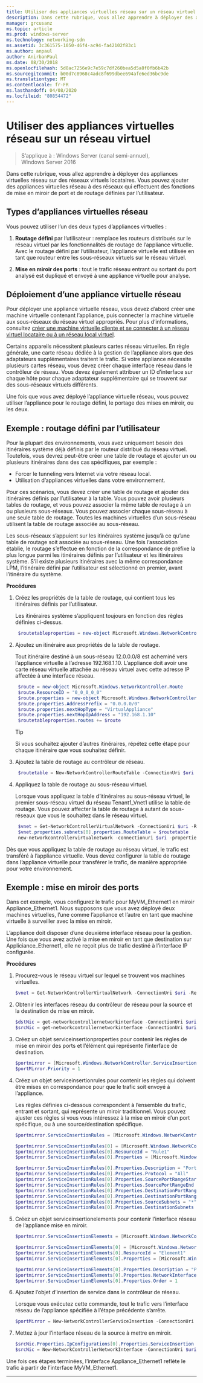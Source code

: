 ```yaml
---
title: Utiliser des appliances virtuelles réseau sur un réseau virtuel
description: Dans cette rubrique, vous allez apprendre à déployer des appliances virtuelles réseau sur des réseaux virtuels locataires. Vous pouvez ajouter des appliances virtuelles réseau à des réseaux qui effectuent des fonctions de mise en miroir de port et de routage définies par l’utilisateur.
manager: grcusanz
ms.topic: article
ms.prod: windows-server
ms.technology: networking-sdn
ms.assetid: 3c361575-1050-46f4-ac94-fa42102f83c1
ms.author: anpaul
author: AnirbanPaul
ms.date: 08/30/2018
ms.openlocfilehash: 5d8ac7256e9c7e59c7df260bea5d5a8f0fb6b42b
ms.sourcegitcommit: b00d7c8968c4adc8f699dbee694afe6ed36bc9de
ms.translationtype: MT
ms.contentlocale: fr-FR
ms.lasthandoff: 04/08/2020
ms.locfileid: "80854472"
---
```

# <a name="use-network-virtual-appliances-on-a-virtual-network"></a>Utiliser des appliances virtuelles réseau sur un réseau virtuel

>S’applique à : Windows Server (canal semi-annuel), Windows Server 2016

Dans cette rubrique, vous allez apprendre à déployer des appliances virtuelles réseau sur des réseaux virtuels locataires. Vous pouvez ajouter des appliances virtuelles réseau à des réseaux qui effectuent des fonctions de mise en miroir de port et de routage définies par l’utilisateur.

## <a name="types-of-network-virtual-appliances"></a>Types d’appliances virtuelles réseau

Vous pouvez utiliser l’un des deux types d’appliances virtuelles :

1. **Routage défini** par l’utilisateur : remplace les routeurs distribués sur le réseau virtuel par les fonctionnalités de routage de l’appliance virtuelle.  Avec le routage défini par l’utilisateur, l’appliance virtuelle est utilisée en tant que routeur entre les sous-réseaux virtuels sur le réseau virtuel.

2. **Mise en miroir des ports** : tout le trafic réseau entrant ou sortant du port analysé est dupliqué et envoyé à une appliance virtuelle pour analyse. 


## <a name="deploying-a-network-virtual-appliance"></a>Déploiement d’une appliance virtuelle réseau

Pour déployer une appliance virtuelle réseau, vous devez d’abord créer une machine virtuelle contenant l’appliance, puis connecter la machine virtuelle aux sous-réseaux du réseau virtuel appropriés. Pour plus d’informations, consultez [créer une machine virtuelle cliente et se connecter à un réseau virtuel locataire ou à un réseau local virtuel](Create-a-Tenant-VM.md).

Certains appareils nécessitent plusieurs cartes réseau virtuelles. En règle générale, une carte réseau dédiée à la gestion de l’appliance alors que des adaptateurs supplémentaires traitent le trafic.  Si votre appliance nécessite plusieurs cartes réseau, vous devez créer chaque interface réseau dans le contrôleur de réseau. Vous devez également attribuer un ID d’interface sur chaque hôte pour chaque adaptateur supplémentaire qui se trouvent sur des sous-réseaux virtuels différents.

Une fois que vous avez déployé l’appliance virtuelle réseau, vous pouvez utiliser l’appliance pour le routage défini, le portage des mises en miroir, ou les deux. 


## <a name="example-user-defined-routing"></a>Exemple : routage défini par l’utilisateur

Pour la plupart des environnements, vous avez uniquement besoin des itinéraires système déjà définis par le routeur distribué du réseau virtuel. Toutefois, vous devrez peut-être créer une table de routage et ajouter un ou plusieurs itinéraires dans des cas spécifiques, par exemple :

- Forcer le tunneling vers Internet via votre réseau local.
- Utilisation d’appliances virtuelles dans votre environnement.

Pour ces scénarios, vous devez créer une table de routage et ajouter des itinéraires définis par l’utilisateur à la table. Vous pouvez avoir plusieurs tables de routage, et vous pouvez associer la même table de routage à un ou plusieurs sous-réseaux. Vous pouvez associer chaque sous-réseau à une seule table de routage. Toutes les machines virtuelles d’un sous-réseau utilisent la table de routage associée au sous-réseau.

Les sous-réseaux s’appuient sur les itinéraires système jusqu’à ce qu’une table de routage soit associée au sous-réseau. Une fois l’association établie, le routage s’effectue en fonction de la correspondance de préfixe la plus longue parmi les itinéraires définis par l’utilisateur et les itinéraires système. S’il existe plusieurs itinéraires avec la même correspondance LPM, l’itinéraire défini par l’utilisateur est sélectionné en premier, avant l’itinéraire du système.
 
**Procédures**

1. Créez les propriétés de la table de routage, qui contient tous les itinéraires définis par l’utilisateur.<p>Les itinéraires système s’appliquent toujours en fonction des règles définies ci-dessus.

   ```PowerShell
    $routetableproperties = new-object Microsoft.Windows.NetworkController.RouteTableProperties
   ```

2. Ajoutez un itinéraire aux propriétés de la table de routage.<p>Tout itinéraire destiné à un sous-réseau 12.0.0.0/8 est acheminé vers l’appliance virtuelle à l’adresse 192.168.1.10. L’appliance doit avoir une carte réseau virtuelle attachée au réseau virtuel avec cette adresse IP affectée à une interface réseau.

   ```PowerShell
    $route = new-object Microsoft.Windows.NetworkController.Route
    $route.ResourceID = "0_0_0_0_0"
    $route.properties = new-object Microsoft.Windows.NetworkController.RouteProperties
    $route.properties.AddressPrefix = "0.0.0.0/0"
    $route.properties.nextHopType = "VirtualAppliance"
    $route.properties.nextHopIpAddress = "192.168.1.10"
    $routetableproperties.routes += $route
   ```
   >[!TIP]
   >Si vous souhaitez ajouter d’autres itinéraires, répétez cette étape pour chaque itinéraire que vous souhaitez définir.

3. Ajoutez la table de routage au contrôleur de réseau.

   ```PowerShell
    $routetable = New-NetworkControllerRouteTable -ConnectionUri $uri -ResourceId "Route1" -Properties $routetableproperties
   ```

4. Appliquez la table de routage au sous-réseau virtuel.<p>Lorsque vous appliquez la table d’itinéraires au sous-réseau virtuel, le premier sous-réseau virtuel du réseau Tenant1_Vnet1 utilise la table de routage. Vous pouvez affecter la table de routage à autant de sous-réseaux que vous le souhaitez dans le réseau virtuel.

   ```PowerShell
    $vnet = Get-NetworkControllerVirtualNetwork -ConnectionUri $uri -ResourceId "Tenant1_VNet1"
    $vnet.properties.subnets[0].properties.RouteTable = $routetable
    new-networkcontrollervirtualnetwork -connectionuri $uri -properties $vnet.properties -resourceId $vnet.resourceid
   ```

Dès que vous appliquez la table de routage au réseau virtuel, le trafic est transféré à l’appliance virtuelle. Vous devez configurer la table de routage dans l’appliance virtuelle pour transférer le trafic, de manière appropriée pour votre environnement.

## <a name="example-port-mirroring"></a>Exemple : mise en miroir des ports

Dans cet exemple, vous configurez le trafic pour MyVM_Ethernet1 en miroir Appliance_Ethernet1.  Nous supposons que vous avez déployé deux machines virtuelles, l’une comme l’appliance et l’autre en tant que machine virtuelle à surveiller avec la mise en miroir. 

L’appliance doit disposer d’une deuxième interface réseau pour la gestion. Une fois que vous avez activé la mise en miroir en tant que destination sur Appliciance_Ethernet1, elle ne reçoit plus de trafic destiné à l’interface IP configurée.


**Procédures**

1. Procurez-vous le réseau virtuel sur lequel se trouvent vos machines virtuelles.

   ```PowerShell
   $vnet = Get-NetworkControllerVirtualNetwork -ConnectionUri $uri -ResourceId "Tenant1_VNet1"
   ```

2. Obtenir les interfaces réseau du contrôleur de réseau pour la source et la destination de mise en miroir.

   ```PowerShell
   $dstNic = get-networkcontrollernetworkinterface -ConnectionUri $uri -ResourceId "Appliance_Ethernet1"
   $srcNic = get-networkcontrollernetworkinterface -ConnectionUri $uri -ResourceId "MyVM_Ethernet1"
   ```

3. Créez un objet serviceinsertionproperties pour contenir les règles de mise en miroir des ports et l’élément qui représente l’interface de destination.

   ```PowerShell
   $portmirror = [Microsoft.Windows.NetworkController.ServiceInsertionProperties]::new()
   $portMirror.Priority = 1
   ```

4. Créez un objet serviceinsertionrules pour contenir les règles qui doivent être mises en correspondance pour que le trafic soit envoyé à l’appliance.<p>Les règles définies ci-dessous correspondent à l’ensemble du trafic, entrant et sortant, qui représente un miroir traditionnel.  Vous pouvez ajuster ces règles si vous vous intéressez à la mise en miroir d’un port spécifique, ou à une source/destination spécifique.

   ```PowerShell
   $portmirror.ServiceInsertionRules = [Microsoft.Windows.NetworkController.ServiceInsertionRule[]]::new(1)

   $portmirror.ServiceInsertionRules[0] = [Microsoft.Windows.NetworkController.ServiceInsertionRule]::new()
   $portmirror.ServiceInsertionRules[0].ResourceId = "Rule1"
   $portmirror.ServiceInsertionRules[0].Properties = [Microsoft.Windows.NetworkController.ServiceInsertionRuleProperties]::new()

   $portmirror.ServiceInsertionRules[0].Properties.Description = "Port Mirror Rule"
   $portmirror.ServiceInsertionRules[0].Properties.Protocol = "All"
   $portmirror.ServiceInsertionRules[0].Properties.SourcePortRangeStart = "0"
   $portmirror.ServiceInsertionRules[0].Properties.SourcePortRangeEnd = "65535"
   $portmirror.ServiceInsertionRules[0].Properties.DestinationPortRangeStart = "0"
   $portmirror.ServiceInsertionRules[0].Properties.DestinationPortRangeEnd = "65535"
   $portmirror.ServiceInsertionRules[0].Properties.SourceSubnets = "*"
   $portmirror.ServiceInsertionRules[0].Properties.DestinationSubnets = "*"
   ```

5. Créez un objet serviceinsertionelements pour contenir l’interface réseau de l’appliance mise en miroir.

   ```PowerShell
   $portmirror.ServiceInsertionElements = [Microsoft.Windows.NetworkController.ServiceInsertionElement[]]::new(1)

   $portmirror.ServiceInsertionElements[0] = [Microsoft.Windows.NetworkController.ServiceInsertionElement]::new()
   $portmirror.ServiceInsertionElements[0].ResourceId = "Element1"
   $portmirror.ServiceInsertionElements[0].Properties = [Microsoft.Windows.NetworkController.ServiceInsertionElementProperties]::new()

   $portmirror.ServiceInsertionElements[0].Properties.Description = "Port Mirror Element"
   $portmirror.ServiceInsertionElements[0].Properties.NetworkInterface = $dstNic
   $portmirror.ServiceInsertionElements[0].Properties.Order = 1
   ```

6. Ajoutez l’objet d’insertion de service dans le contrôleur de réseau.<p>Lorsque vous exécutez cette commande, tout le trafic vers l’interface réseau de l’appliance spécifiée à l’étape précédente s’arrête.

   ```PowerShell
   $portMirror = New-NetworkControllerServiceInsertion -ConnectionUri $uri -Properties $portmirror -ResourceId "MirrorAll"
   ```

7. Mettez à jour l’interface réseau de la source à mettre en miroir.

   ```PowerShell
   $srcNic.Properties.IpConfigurations[0].Properties.ServiceInsertion = $portMirror
   $srcNic = New-NetworkControllerNetworkInterface -ConnectionUri $uri  -Properties $srcNic.Properties -ResourceId $srcNic.ResourceId
   ```

Une fois ces étapes terminées, l’interface Appliance_Ethernet1 reflète le trafic à partir de l’interface MyVM_Ethernet1.
 
---
